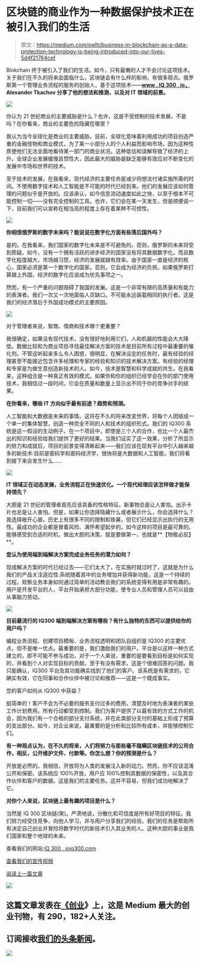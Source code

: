 # 区块链的商业作为一种数据保护技术正在被引入我们的生活

> 原文：<https://medium.com/swlh/business-in-blockchain-as-a-data-protection-technology-is-being-introduced-into-our-lives-5d4f21764cef>

Blokchain 终于被引入了我们的生活。如今，只有最懒的人才不会讨论这项技术。关于我们在不久的将来会面临什么，区块链会有什么样的影响，有很多观点。俄罗斯第一个管理业务流程的服务的创始人，基于这项技术——[**www . IQ 300 . io，**](http://www.iq300.io,) **Alexander Tkachov 分享了他的想法和推测，以及对 IT 领域的前景。**

[![](img/e898e44dc23d9889b8e4f9d76d37bb1c.png)](http://www.iq300.io)

你认为 21 世纪商业的主要威胁是什么？也许，这是不受控制的技术发展，不是吗？在你看来，商业的主要危险隐藏在哪里？

我认为当今全球化是商业的主要威胁。目前，全球化意味着利用成功的项目创造严重的金融怪物和商业模式，为了某一小部分人的个人利益而影响市场，因为这种性质使他们无法全面地看待某一部门的商业状况。这种低估和误解导致了经济的上升。全球企业发展缓慢且惯性大，因此最大的威胁是缺乏能够有效应对不断变化的发展中市场和世界的技术。

至于技术的发展，在我看来，现代经济的主要任务是减少将想法付诸实施所需的时间。不使用数字技术和人工智能是不可能的时代已经到来。他们的发展应该如何管理的问题似乎是开放的。应该承认，如今信息流动速度如此之快，以至于根本不可能控制一切——没有完全控制的工具。也许，它们会在某一天发生，但是顺便说一下，目前我们可以宣称在相当高的程度上存在着某种不可控性。

![](img/aa8260aa81a4720a07a1f153d52deb9a.png)

**你相信俄罗斯的数字未来吗？能说说在数字化方面有些落后国外吗？**

是的。在我看来，我们国家的数字化未来是不可避免的。否则，俄罗斯的未来将受到质疑。如今，没有一个拥有活跃的进步经济的国家没有将其数据数字化。而且数字化程度越大，市场越习惯，经济的发展就越有效率。由于国家一直是经济的核心，国家必须是第一个数字化的国家。否则，它会成为经济的负担。如果俄罗斯打算跟上外国，经济的数字化应该成为优先事项之一。

然而，有一个严重的问题阻碍了我国的发展。这是一个非常有限的高质量和有能力的表演者。我们一次又一次地面临人员缺口。不可能永远装载相同的执行者。这是我们的经济落后于外国成功模式的主要原因。

![](img/9ac76b21e3753617a0d199280b0e78e6.png)

对于管理者来说，智商、情商和技术哪个更重要？

我很确定，如果没有现代技术，没有很好地利用它们，人和机器的性能会大大降低。数据比较和为商业项目寻找最佳解决方案的技术是目前所有过程中最重要的催化剂。不管这听起来多么令人困惑，很明显，在解决设定的任务时，最有经验的经理甚至不能接近包含许多经理和专家的经验和知识的技术解决方案。有经验的经理和专家是为做生意创造新技术的人。如今，技术是智慧和科学成就的共生。在我看来，这种组合是一种真正有效的模式。如果你和你的组织已经学会在你的部门使用技术，我相信过一段时间，它会在质量和数量上显示出不同于你的竞争对手的结果。

**在你看来，哪些 IT 方向似乎最有前途？趋势和预测。**

人工智能和大数据是未来的事情。这将在不久的将来改变世界，将每个人团结成一个单一的集体智慧，创造一种完全不同的人和技术的组织形式。我们的 IQ300 系统是这一假设的生动例子。在一个项目中，即使是三个人的合作，也比一个人最杰出的知识和经验给我们提供了更好的结果。当我们证实了这一效果，分析了所显示的努力和成就后，项目的前景变得清晰起来——我们应该在现有平台中引入越来越多的新技术:目前是密码学和密码经济学，很快将是大数据和人工智能，我们将看到接下来会发生什么……

![](img/9631624a4e9a0c297ab7c98a032e7546.png)

**IT 领域正在动态发展，业务流程正在快速优化。一个现代经理应该怎样做才能保持领先？**

大胆是 21 世纪的管理者首先应该具备的性格特征。新事物总是让人害怕。出示卡片也总是让人害怕。但是，如果让你选择隐藏什么或者展示什么，你会选择什么？我选择敞开心扉。历史上有很多不同的限制和铁幕，但它们已经显示出执行的无用性。最成功的企业都是冒着风险、满怀希望起步的。如今这样的项目是最可靠的。能够感受到合适的时机，做出大胆的决策，就是要做第一，也就是**【物极必反】**。

**您认为使用端到端解决方案完成业务任务的潜力如何？**

现成解决方案的时代已经过去——它们太大了，在实施时就过时了，这就是为什么我们的产品关注适应性:系统随着其中的业务增加并获得新功能，这是一个持续的过程。观察业务本身如何通过简单的活动教会我们的系统变得有用是非常有趣的。用户是开发平台的人，平台开始承担大部分功能，使专业人员和管理人员可以自由从事脑力劳动。

[![](img/c5e190f402b6edd7b698ade3cd7ca582.png)](https://iq300.io/)

**目前最流行的 IQ300 端到端解决方案有哪些？有什么独特的东西可以提供给你的用户吗？**

编程业务流程、创建项目模板、业务流程透明和团队自组织是 IQ300 的主要优点，但不是唯一优点。最重要的是，我们激励我们的用户。平台是以这样一种方式建立的，即不可能不参与成功，对于一个人来说，重要的是要看到目标是如何实现的，并看到个人对实现目标的贡献。至于有没有需求，这是个很难回答的问题。我只能确认，IQ300 平台及其功能确实找到了他们的客户。该系统是有需求的，它确实有效，它在同事和合作伙伴中被讨论和推荐——这是一个既成事实。

您的客户如何从 IQ300 中获益？

挺简单的！客户不会为不必要的服务支付过多的费用，清楚及时地为表演者的某些工作计划费用。所有行动都受到控制。我们为客户提供了以最有效的方式工作的机会，因为我们有一个合格的部分支付系统，并在此类部分支付的基础上形成了预算的支出部分。如今，对企业来说，最重要的是分析和比较所有成本，并能够控制它们。

**有一种观点认为，在不久的将来，人们将努力与那些毫不隐瞒区块链技术的公司合作，相反，公开维护文件、付款等。你怎么想？你的预测是什么？**

开放是必然的。我相信，开放将为人类的发展注入新的动力。然而，你不应该混淆公开和保密。该系统应 100%开放，用户应 100%控制其数据的保密性，以及其合作伙伴和客户的数据。这是我们的主要任务。这并不容易，但我们成功地解决了它。

**对你个人来说，区块链上最有趣的项目是什么？**

当然是 IQ 300 区块链(笑)。严肃地说，分散化和可信度是所有好项目的特征。我们努力经受住竞争，向他人学习，并与用户分享我们的经验。我们的任务是帮助所有决定自己创业并冒险将数字时代的新技术引入其业务的人。这种大胆的事业是我们国家和整个地球的未来。

查看我们的网站:[IQ 300 . io](http://iq300.io)[iq300.com](http://iq300.com)

[查看我们的宣传视频](https://www.youtube.com/watch?v=zSKQYFuQjR8)

[阅读上一篇文章](/@9248429/600-russian-companies-are-changing-over-to-the-blockchain-system-b9dae6e15dee)

![](img/731acf26f5d44fdc58d99a6388fe935d.png)

## 这篇文章发表在[《创业](https://medium.com/swlh)》上，这是 Medium 最大的创业刊物，有 290，182+人关注。

## 订阅接收[我们的头条新闻](http://growthsupply.com/the-startup-newsletter/)。

![](img/731acf26f5d44fdc58d99a6388fe935d.png)